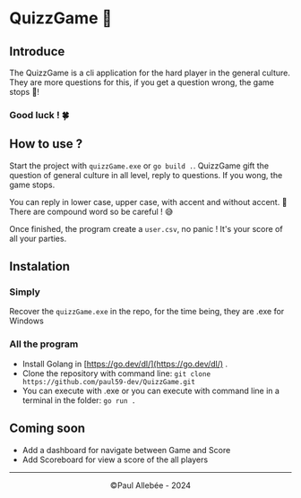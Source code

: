 # QuizzGame 🤯

## Introduce

The QuizzGame is a cli application for the hard player in the general culture. They are more questions for this, if you get a question wrong, the game stops 🔴!

### Good luck ! 🍀

## How to use ?

Start the project with `quizzGame.exe` or `go build .`. QuizzGame gift the question of general culture in all level, reply to questions. If you wong, the game stops. 

You can reply in lower case, upper case, with accent and without accent. 🤗 There are compound word so be careful ! 😅

Once finished, the program create a `user.csv`, no panic ! It's your score of all your parties. 

## Instalation

### Simply 

Recover the `quizzGame.exe` in the repo, for the time being, they are .exe for Windows

### All the program

- Install Golang in [https://go.dev/dl/](https://go.dev/dl/) .
- Clone the repository with command line: `git clone https://github.com/paul59-dev/QuizzGame.git`
- You can execute with .exe or you can execute with command line in a terminal in the folder: `go run .`

## Coming soon

- Add a dashboard for navigate between Game and Score
- Add Scoreboard for view a score of the all players

--- 

<p style="text-align: center">©️Paul Allebée - 2024</p>
